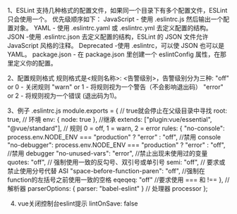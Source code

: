 1、ESLint 支持几种格式的配置文件，如果同一个目录下有多个配置文件，ESLint 只会使用一个。
  优先级顺序如下：
    JavaScript - 使用 .eslintrc.js 然后输出一个配置对象。
    YAML - 使用 .eslintrc.yaml 或 .eslintrc.yml 去定义配置的结构。
    JSON -使用 .eslintrc.json 去定义配置的结构，ESLint 的 JSON 文件允许 JavaScript 风格的注释。
    Deprecated -使用 .eslintrc，可以使 JSON 也可以是 YAML。
    package.json - 在 package.json 里创建一个 eslintConfig 属性，在那里定义你的配置。

2、配置规则格式
  规则格式是<规则名称>: <告警级别>，告警级别分为三种:
  "off" or 0 - 关闭规则
  "warn" or 1 - 将规则视为一个警告（不会影响退出码）
  "error" or 2 - 将规则视为一个错误 (退出码为1)。

3、例子 .eslintrc.js
  module.exports = {
    // true就会停止在父级目录中寻找
    root: true,
    // 环境
    env: {
      node: true
    },
    //继承
    extends: ["plugin:vue/essential", "@vue/standard"],
    // 规则 0 = off, 1 = warn, 2 = error
    rules: {
      "no-console": process.env.NODE_ENV === "production" ? "error" : "off", //禁用 console
      "no-debugger": process.env.NODE_ENV === "production" ? "error" : "off", //禁用 debugger
      "no-unused-vars": "error", //禁止出现未使用过的变量
      quotes: "off", // 强制使用一致的反勾号、双引号或单引号
      semi: "off", // 要求或禁止使用分号代替 ASI
      "space-before-function-paren": "off", //强制在 function的左括号之前使用一致的空格
      eqeqeq: "off" //要求使用 === 和 !==
    },
    // 解析器
    parserOptions: {
      parser: "babel-eslint"
    }
    // 处理器 processor 
  };

4. vue关闭控制台eslint提示
  lintOnSave: false
